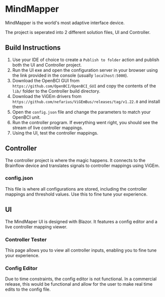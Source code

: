 # MindMapper

MindMapper is the world's most adaptive interface device.

The project is seperated into 2 different solution files, UI and Controller.

## Build Instructions

1. Use your IDE of choice to create a `Publish to folder` action and publish both the UI and Controller project.
2. Run the UI exe and open the configuration server in your browser using the link provided in the console (usually `localhost:5000`).
3. Download the OpenBCI GUI from `https://github.com/OpenBCI/OpenBCI_GUI` and copy the contents of the `lib/` folder to the Controller build directory.
4. Download the ViGEm drivers from `https://github.com/nefarius/ViGEmBus/releases/tag/v1.22.0` and install them
5. Open the `config.json` file and change the parameters to match your OpenBCI unit.
6. Run the controller program. If everything went right, you should see the stream of live controller mappings.
7. Using the UI, test the controller mappings.

## Controller

The controller project is where the magic happens. It connects to the Brainflow device and translates signals to controller mappings using ViGEm.

### config.json
This file is where all configurations are stored, including the controller mappings and threshold values. Use this to fine tune your experience.

## UI

The MindMaper UI is designed with Blazor. It features a config editor and a live controller mapping viewer.

### Controller Tester
This page allows you to view all controller inputs, enabling you to fine tune your experience.

### Config Editor
Due to time constraints, the config editor is not functional. In a commercial release, this would be functional and allow for the user to make real time edits to the config file.

